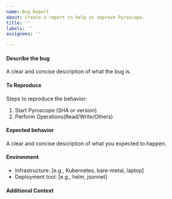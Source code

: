 ```yaml
---
name: Bug Report
about: Create a report to help us improve Pyroscope.
title: ''
labels: ''
assignees: ''

---
```


#### Describe the bug
A clear and concise description of what the bug is.

#### To Reproduce
Steps to reproduce the behavior:

1. Start Pyroscope (SHA or version)
2. Perform Operations(Read/Write/Others)

#### Expected behavior

A clear and concise description of what you expected to happen.

#### Environment

- Infrastructure: [e.g., Kubernetes, bare-metal, laptop]
- Deployment tool: [e.g., helm, jsonnet]

#### Additional Context

<!--  Additional relevant info which can help us debug this issue easily like logs, configuration etc. -->
